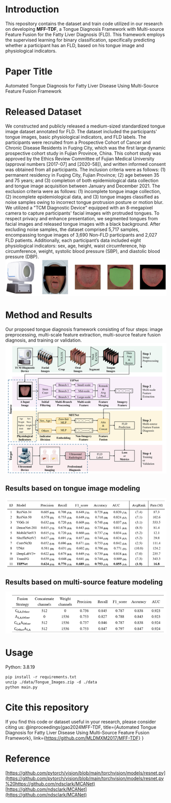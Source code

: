 ﻿# Introduction
This repository contains the dataset and train code utilized in our research on developing **MFF-TDF**, a Tongue Diagnosis Framework with Multi-source Feature Fusion for the Fatty Liver Diagnosis (FLD). This framework employs the supervised learning for binary classification, specifically predicting whether a participant has an FLD, based on his tongue image and physiological indicators.
# Paper Title
Automated Tongue Diagnosis for Fatty Liver Disease Using Multi-Source Feature Fusion Framework
# Released Dataset
We constructed and publicly released a medium-sized standardized tongue image dataset annotated for FLD. The dataset included the participants' tongue images, basic physiological indicators, and FLD labels. The participants were recruited from a Prospective Cohort of Cancer and Chronic Disease Residents in Fuqing City, which was the first large dynamic prospective cohort study in Fujian Province, China. This cohort study was approved by the Ethics Review Committee of Fujian Medical University (approval numbers [2017-07] and [2020-58]), and written informed consent was obtained from all participants.
The inclusion criteria were as follows: (1) permanent residency in Fuqing City, Fujian Province; (2) age between 35 and 75 years; and (3) completion of both epidemiological data collection and tongue image acquisition between January and December 2021. The exclusion criteria were as follows: (1) incomplete tongue image collection, (2) incomplete epidemiological data, and (3) tongue images classified as noise samples owing to incorrect tongue protrusion posture or motion blur.
We utilized a "TCM Diagnostic Device" equipped with an 8-megapixel camera to capture participants' facial images with protruded tongues. To respect privacy and enhance presentation, we segmented tongues from facial images and released tongue images with a black background. After excluding noise samples, the dataset comprised 5,717 samples, encompassing tongue images of 3,690 Non-FLD participants and 2,027 FLD patients. Additionally, each participant’s data included eight physiological indicators: sex, age, height, waist circumference, hip circumference, weight, systolic blood pressure (SBP), and diastolic blood pressure (DBP).
![image](https://github.com/MLDMXM2017/MFF-TDF/blob/main/imgs/dataset_collection.png)
# Method and Results
Our proposed tongue diagnosis framework consisting of four steps: image preprocessing, multi-scale feature extraction, multi-source feature fusion diagnosis, and training or validation.
![image](https://github.com/MLDMXM2017/MFF-TDF/blob/main/imgs/Framework.png)
## Results based on tongue image modeling
![image](https://github.com/MLDMXM2017/MFF-TDF/blob/main/imgs/results_based_on_images.png)
## Results based on multi-source feature modeling
![image](https://github.com/MLDMXM2017/MFF-TDF/blob/main/imgs/results_base_on_multisource.png)
# Usage
Python: 3.8.19

    pip install -r requirements.txt
    unzip ./data/Tongue_Images.zip -d ./data
    python main.py

# Cite this repository
If you find this code or dataset useful in your research, please consider citing us:
@inproceedings{gao2024MFF-TDF,
  title={Automated Tongue Diagnosis for Fatty Liver Disease Using Multi-Source Feature Fusion Framework},
  link={https://github.com/MLDMXM2017/MFF-TDF}
}

# Reference
[https://github.com/pytorch/vision/blob/main/torchvision/models/resnet.py](https://github.com/pytorch/vision/blob/main/torchvision/models/resnet.py%20https://github.com/ndsclark/MCANet)
[https://github.com/ndsclark/MCANet](https://github.com/ndsclark/MCANet)
